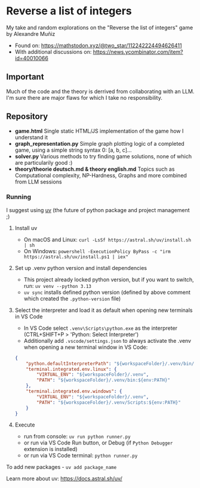 # Reverse a list of integers

My take and random explorations on the "Reverse the list of integers" game by Alexandre Muñiz

- Found on: https://mathstodon.xyz/@two_star/112242224494626411
- With additional discussions on: https://news.ycombinator.com/item?id=40010066

## Important

Much of the code and the theory is derrived from collaborating with an LLM.
I'm sure there are major flaws for which I take no responsibility.

## Repository

- **game.html**
    Single static HTML/JS implementation of the game how I understand it
- **graph_representation.py**
    Simple graph plotting logic of a completed game, using a simple string syntax 0: [a, b, c]...
- **solver.py**
    Various methods to try finding game solutions, none of which are particularily good :)
- **theory/theorie deutsch.md & theory english.md**
    Topics such as Computational complexity, NP-Hardness, Graphs and more combined from LLM sessions

### Running

I suggest using [uv](https://github.com/astral-sh/uv) (the future of python package and project management ;)

1. Install uv
    - On macOS and Linux: `curl -LsSf https://astral.sh/uv/install.sh | sh`
    - On Windows: `powershell -ExecutionPolicy ByPass -c "irm https://astral.sh/uv/install.ps1 | iex"`

2. Set up .venv python version and install dependencies
    - This project already locked python version, but if you want to switch, run: `uv venv --python 3.13`
    - `uv sync` installs defined python version (defined by above comment which created the `.python-version` file)

3. Select the interpreter and load it as default when opening new terminals in VS Code
    - In VS Code select `.venv\Scripts\python.exe` as the interpreter (CTRL+SHIFT+P > 'Python: Select Interpreter')
    - Additionally add `.vscode/settings.json` to always activate the .venv when opening a new terminal window in VS Code:
    ```json
    {
        "python.defaultInterpreterPath": "${workspaceFolder}/.venv/bin/python",
        "terminal.integrated.env.linux": {
            "VIRTUAL_ENV": "${workspaceFolder}/.venv",
            "PATH": "${workspaceFolder}/.venv/bin:${env:PATH}"
        },
        "terminal.integrated.env.windows": {
            "VIRTUAL_ENV": "${workspaceFolder}/.venv",
            "PATH": "${workspaceFolder}/.venv/Scripts:${env:PATH}"
        }
    }
    ```

4. Execute
    - run from console: `uv run python runner.py`
    - or run via VS Code Run button, or Debug (if `Python Debugger` extension is installed)
    - or run via VS Code terminal: `python runner.py`

To add new packages
    - `uv add package_name`

 


Learn more about uv: https://docs.astral.sh/uv/